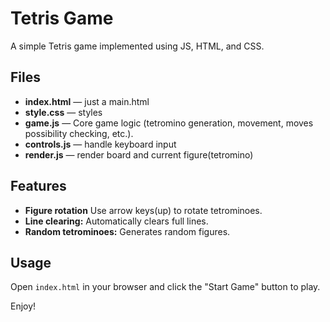 # Tetris Game

A simple Tetris game implemented using JS, HTML, and CSS.

## Files

- **index.html** — just a main.html
- **style.css** — styles
- **game.js** — Core game logic (tetromino generation, movement, moves possibility checking, etc.).
- **controls.js** — handle keyboard input
- **render.js** — render board and current figure(tetromino)

## Features

- **Figure rotation** Use arrow keys(up) to rotate tetrominoes.
- **Line clearing:** Automatically clears full lines.
- **Random tetrominoes:** Generates random figures.

## Usage

Open `index.html` in your browser and click the "Start Game" button to play.

Enjoy!
